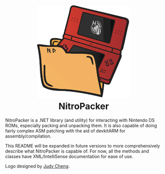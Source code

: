 <h1 align="center">
  <img src="https://raw.githubusercontent.com/haroohie-club/NitroPacker/refs/heads/main/.branding/logo/png/nitropacker_red.png" alt="The NitroPacker logo, a red Nintendo DS Lite in a folder" style="width: 300px"/>
  <br/>
  NitroPacker
</h1>
NitroPacker is a .NET library (and utility) for interacting with Nintendo DS ROMs, especially packing and unpacking them.
It is also capable of doing fairly complex ASM patching with the aid of devkitARM for assembly/compilation.

This README will be expanded in future versions to more comprehensively describe what NitroPacker is capable of.
For now, all the methods and classes have XML/IntelliSense documentation for ease of use.

Logo designed by [Judy Cheng](https://cjudy.com).